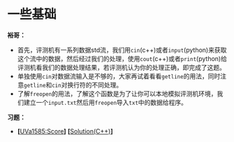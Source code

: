 # 一些基础
**裕哥：**
* 首先，评测机有一系列数据std流，我们用`cin`(c++)或者`input`(python)来获取这个流中的数据，然后经过我们的处理，使用`cout`(c++)或者`print`(python)给评测机看我们的数据处理结果，若评测机认为你的处理正确，即完成了这题。
* 单独使用`cin`对数据流输入是不够的，大家再试着看看`getline`的用法，同时注意`getline`和`cin`对换行符的不同处理。
* 了解`freopen`的用法，了解这个函数是为了让你可以本地模拟评测机环境，我们建立一个`input.txt`然后用`freopen`导入`txt`中的数据给程序。

**习题：**  
* **[**[UVa1585:Score](https://vjudge.net/problem/UVA-1585)**]** **[**[Solution(C++)][1]**]**

[1]: https://github.com/Huixxi/Algorithm-with-Cplusplus/blob/master/Week01-%E5%9F%BA%E7%A1%80/UVa1585_Score.cpp
